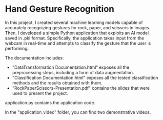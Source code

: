 # Hand Gesture Recognition

In this project, I created several machine learning models capable of accurately recognizing gestures for rock, paper, and scissors in images. Then, I developed a simple Python application that exploits an AI model saved in .pkl format. Specifically, the application takes input from the webcam in real-time and attempts to classify the gesture that the user is performing.

The documentation includes:
  - "DataTransformation Documentation.html" exposes all the preprocessing steps, including a form of data augmentation.
  - "Classification Documentation.html" exposes all the tested classification methods and the results obtained with them.
  - "RockPaperScissors-Presentation.pdf" contains the slides that were used to present the project.

application.py contains the application code.

In the "application_video" folder, you can find two demonstrative videos.
